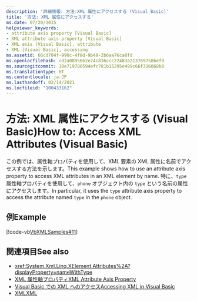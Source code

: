 ```yaml
---
description: '詳細情報: 方法:XML 属性にアクセスする (Visual Basic)'
title: '方法: XML 属性にアクセスする'
ms.date: 07/20/2015
helpviewer_keywords:
- attribute axis property [Visual Basic]
- XML attribute axis property [Visual Basic]
- XML axis [Visual Basic], attribute
- XML [Visual Basic], accessing
ms.assetid: 66cd704f-990c-4f8d-9b49-2b6aa76ca8fd
ms.openlocfilehash: cd2a0895662e74c836ccc22483a213769758bef9
ms.sourcegitcommit: 10e719780594efc781b15295e499c66f316068b8
ms.translationtype: HT
ms.contentlocale: ja-JP
ms.lasthandoff: 02/14/2021
ms.locfileid: "100433162"
---
```

# <a name="how-to-access-xml-attributes-visual-basic"></a><span data-ttu-id="8144f-103">方法: XML 属性にアクセスする (Visual Basic)</span><span class="sxs-lookup"><span data-stu-id="8144f-103">How to: Access XML Attributes (Visual Basic)</span></span>

<span data-ttu-id="8144f-104">この例では、属性軸プロパティを使用して、XML 要素の XML 属性に名前でアクセスする方法を示します。</span><span class="sxs-lookup"><span data-stu-id="8144f-104">This example shows how to use an attribute axis property to access XML attributes in an XML element by name.</span></span> <span data-ttu-id="8144f-105">特に、`type` 属性軸プロパティを使用して、`phone` オブジェクト内の `type` という名前の属性にアクセスします。</span><span class="sxs-lookup"><span data-stu-id="8144f-105">In particular, it uses the `type` attribute axis property to access the attribute named `type` in the `phone` object.</span></span>  
  
## <a name="example"></a><span data-ttu-id="8144f-106">例</span><span class="sxs-lookup"><span data-stu-id="8144f-106">Example</span></span>  

 [!code-vb[VbXMLSamples#11](~/samples/snippets/visualbasic/VS_Snippets_VBCSharp/VbXMLSamples/VB/XMLSamples5.vb#11)]  
  
## <a name="see-also"></a><span data-ttu-id="8144f-107">関連項目</span><span class="sxs-lookup"><span data-stu-id="8144f-107">See also</span></span>

- <xref:System.Xml.Linq.XElement.Attributes%2A?displayProperty=nameWithType>
- [<span data-ttu-id="8144f-108">XML 属性軸プロパティ</span><span class="sxs-lookup"><span data-stu-id="8144f-108">XML Attribute Axis Property</span></span>](../../../language-reference/xml-axis/xml-attribute-axis-property.md)
- [<span data-ttu-id="8144f-109">Visual Basic での XML へのアクセス</span><span class="sxs-lookup"><span data-stu-id="8144f-109">Accessing XML in Visual Basic</span></span>](accessing-xml.md)
- [<span data-ttu-id="8144f-110">XML</span><span class="sxs-lookup"><span data-stu-id="8144f-110">XML</span></span>](index.md)
